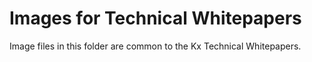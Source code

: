 # Images for Technical Whitepapers

Image files in this folder are common to the Kx Technical Whitepapers.